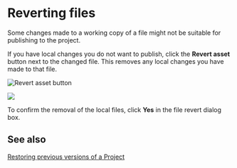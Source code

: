 Reverting files
===============

Some changes made to a working copy of a file might not be suitable for publishing to the project.

If you have local changes you do not want to publish, click the **Revert asset** button next to the changed file. This removes any local changes you have made to that file.

![Revert asset button](../uploads/Main/UnityCollaborate13.png)

![](../uploads/Main/UnityCollaborateRevert.png)

To confirm the removal of the local files, click **Yes** in the file revert dialog box.

## See also

[Restoring previous versions of a Project](UnityCollaborateRollback)


